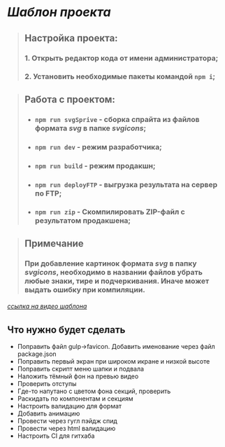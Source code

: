 # _Шаблон проекта_

> ## Настройка проекта:
>
> ### 1. Открыть редактор кода от имени администратора;
>
> ### 2. Установить необходимые пакеты командой `npm i`;

> ## Работа с проектом:
>
> - ### `npm run svgSprive` - сборка спрайта из файлов формата _svg_ в папке _svgicons_;
> - ### `npm run dev` - режим разработчика;
> - ### `npm run build` - режим продакшн;
> - ### `npm run deployFTP` - выгрузка результата на сервер по FTP;
> - ### `npm run zip` - Скомпилировать ZIP-файл с результатом продакшена;

> ## Примечание
>
> ### При добавление картинок формата _svg_ в папку _svgicons_, необходимо в названии файлов убрать любые знаки, тире и подчеркивания. Иначе может выдать ошибку при компиляции.

###### [ссылка на видео шаблона](https://youtu.be/jU88mLuLWlk)

## Что нужно будет сделать

- Поправить файл gulp->favicon. Добавить именование через файл package.json
- Поправить первый экран при широком икране и низкой высоте
- Поправить скрипт меню шапки и подвала
- Наложить тёмный фон на превью видео
- Проверить отступы
- Где-то напутано с цветом фона секций, проверить
- Раскидать по компонентам и секциям
- Настроить валидацию для формат
- Добавить анимацию
- Провести через гугл пэйдж спид
- Провести через html валидацию
- Настроить CI для гитхаба
